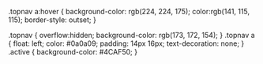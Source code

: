 .topnav a:hover {
    background-color: rgb(224, 224, 175);
    color:rgb(141, 115, 115);
    border-style: outset;
}

.topnav
{
    overflow:hidden;
    background-color: rgb(173, 172, 154);
}
.topnav a {
    float: left;
    color: #0a0a09;
    padding: 14px 16px;
    text-decoration: none;
}
.active {
    background-color: #4CAF50;
}

